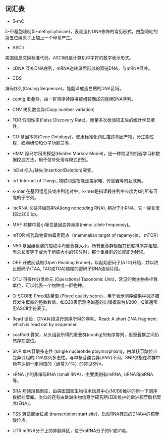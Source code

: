 ## 词汇表

* 5-mC

5-甲基胞嘧啶(5-methylcytosine)，表观遗传DNA修饰的常见形式，由胞嘧啶的第五位碳原子上加上一个甲基产生。

* ASCII

美国信息交换标准代码，ASCII码是计算机中字符的数字表示形式。

* cDNA
互补DNA序列，mRNA逆转录后形成的双链DNA，与mRNA互补。

* CDS

编码序列(Coding Sequence)，能翻译成蛋白质的DNA区域。

* contig
重叠群，由一群测序读段拼接组装而成的连续DNA序列。

* CNV
拷贝数变异(Copy number variation)

* FDR
假阳性率(False Discovery Rate)，衡量多次检验校正后的统计学显著性。

* GO
基因本体(Gene Ontology)，使用标准化词汇描述基因产物，分生物过程、细胞组份和分子功能三类。

* HMM
隐马尔科夫模型(Hidden Markov Model)，是一种常见的机器学习和数据挖掘方法，用于信号处理与模式识别。

* InDel
插入/缺失(Insertion/Deletion)突变。

* IoT
Internet of Things, 物联网是指能连接家电、传感器等的互联网。

* k-mer
在基因组组装或序列比对中，k-mer是指读段序列中长度为k的所有可能的子序列。

* lncRNA
长链非编码RNA(long noncoding RNA), 相对于小RNA，它一般长度超过200 bp。

* MAF
种群中最小等位基因变异频率(minor allele frequency)。

* mTOR
哺乳动物雷帕霉素靶点（mammalian target of rapamycin， mTOR）

* N50
基因组组装的加权平均重叠群大小。所有重叠群根据其长度排序并相加，当总长度等于或大于组装大小的50%时，那个重叠群的长度即为N50。

* ORF
开放阅读框(Open Reading Frame)，以起始密码子(ATG)开始，并以终止密码子(TAA, TAG或TGA)结尾的密码子DNA连续片段。

* OTU
可操作分类单元 (Operational Taxonomic Unit)，常见的微生物多样性单位，可以代表一个物种或一群物种。

* Q-SCORE
Phred质量值 (Phred quality score)，用于表示测序结果中碱基错误发生概率的整数数值。如Q20表示测序碱基的出错概率为1/200。Q值通常用ASCII字符表示。

* Read 
读段，DNA片段进行测序所得的序列。Read: A short DNA fragment which is read out by sequencer.

* scaffold
骨架，从头组装所得的重叠群(contig)的有序排列，但重叠群之间仍然存在空位。

* SNP
单核苷酸多态性 (single nucleotide polymorphism)，由单核苷酸位点变异引起的DNA序列多态性。与单核苷酸变异(SNV)不同，SNP仅指在种群中频率达到一定阈值的（通常为1%）的常见SNV。

* sRNA
小的非编码RNA (small RNA)，主要类别有miRNA, siRNA和piRNA等。

* SRA 
短读段档案库，由美国国家生物技术信息中心(NCBI)维护的新一下测序数据档案库。类似的还有由欧洲生物信息学研究所(EBI)维护的欧洲核苷酸档案库(ENA)。

* TSS
转录起始位点 (transcription start site)，启动RNA转录的DNA中的核苷酸位点。

* UTR 
mRNA分子上的非翻译区，位于mRNA分子的5'或3'端。

